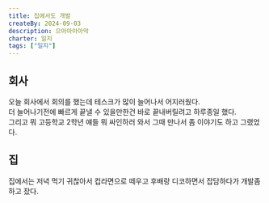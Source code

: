 ```yaml
---
title: 집에서도 개발
createBy: 2024-09-03
description: 으아아아아악
charter: 일지
tags: ["일지"]
---
```


## 회사

오늘 회사에서 회의를 했는데 테스크가 많이 늘어나서 어지러웠다.  
더 늘어나기전에 빠르게 끝낼 수 있을만한건 바로 끝내버릴려고 하루종일 했다.  
그리고 뭐 고등학교 2학년 얘들 뭐 싸인하러 와서 그때 만나서 좀 이야기도 하고 그랬었다.

## 집

집에서는 저녁 먹기 귀찮아서 컵라면으로 떼우고 후배랑 디코하면서 잡담하다가 개발좀 하고 잤다.
